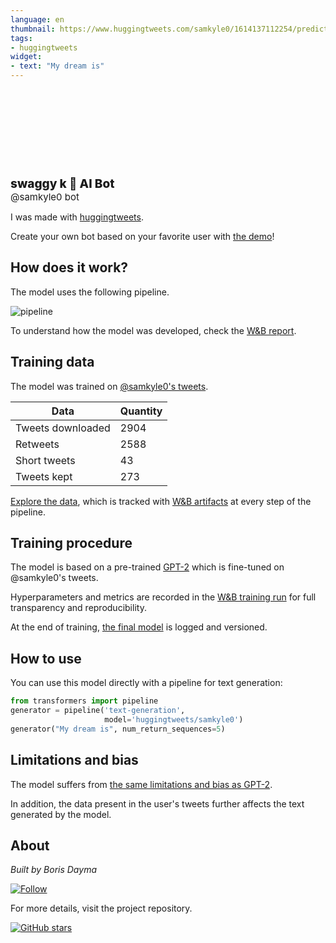 ```yaml
---
language: en
thumbnail: https://www.huggingtweets.com/samkyle0/1614137112254/predictions.png
tags:
- huggingtweets
widget:
- text: "My dream is"
---
```


<div>
<div style="width: 132px; height:132px; border-radius: 50%; background-size: cover; background-image: url('https://pbs.twimg.com/profile_images/662380905768579072/IMd15QjP_400x400.jpg')">
</div>
<div style="margin-top: 8px; font-size: 19px; font-weight: 800">swaggy k 🤖 AI Bot </div>
<div style="font-size: 15px">@samkyle0 bot</div>
</div>

I was made with [huggingtweets](https://github.com/borisdayma/huggingtweets).

Create your own bot based on your favorite user with [the demo](https://colab.research.google.com/github/borisdayma/huggingtweets/blob/master/huggingtweets-demo.ipynb)!

## How does it work?

The model uses the following pipeline.

![pipeline](https://github.com/borisdayma/huggingtweets/blob/master/img/pipeline.png?raw=true)

To understand how the model was developed, check the [W&B report](https://app.wandb.ai/wandb/huggingtweets/reports/HuggingTweets-Train-a-model-to-generate-tweets--VmlldzoxMTY5MjI).

## Training data

The model was trained on [@samkyle0's tweets](https://twitter.com/samkyle0).

| Data | Quantity |
| --- | --- |
| Tweets downloaded | 2904 |
| Retweets | 2588 |
| Short tweets | 43 |
| Tweets kept | 273 |

[Explore the data](https://wandb.ai/wandb/huggingtweets/runs/1a3ezx6n/artifacts), which is tracked with [W&B artifacts](https://docs.wandb.com/artifacts) at every step of the pipeline.

## Training procedure

The model is based on a pre-trained [GPT-2](https://huggingface.co/gpt2) which is fine-tuned on @samkyle0's tweets.

Hyperparameters and metrics are recorded in the [W&B training run](https://wandb.ai/wandb/huggingtweets/runs/25f3wqjt) for full transparency and reproducibility.

At the end of training, [the final model](https://wandb.ai/wandb/huggingtweets/runs/25f3wqjt/artifacts) is logged and versioned.

## How to use

You can use this model directly with a pipeline for text generation:

```python
from transformers import pipeline
generator = pipeline('text-generation',
                     model='huggingtweets/samkyle0')
generator("My dream is", num_return_sequences=5)
```

## Limitations and bias

The model suffers from [the same limitations and bias as GPT-2](https://huggingface.co/gpt2#limitations-and-bias).

In addition, the data present in the user's tweets further affects the text generated by the model.

## About

*Built by Boris Dayma*

[![Follow](https://img.shields.io/twitter/follow/borisdayma?style=social)](https://twitter.com/intent/follow?screen_name=borisdayma)

For more details, visit the project repository.

[![GitHub stars](https://img.shields.io/github/stars/borisdayma/huggingtweets?style=social)](https://github.com/borisdayma/huggingtweets)
